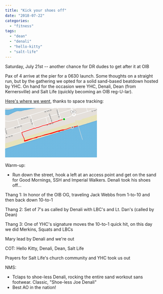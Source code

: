 ```yaml
---
title: "Kick your shoes off"
date: "2018-07-22"
categories: 
  - "fitness"
tags: 
  - "dean"
  - "denali"
  - "hello-kitty"
  - "salt-life"
---
```


Saturday, July 21st -- another chance for DR dudes to get after it at OIB

Pax of 4 arrive at the pier for a 0630 launch. Some thoughts on a straight run, but by the gathering we opted for a solid sand-based beatdown hosted by YHC. On hand for the occasion were YHC, Denali, Dean (from Kernersville) and Salt Life (quickly becoming an OIB reg-U-lar).

[Here's where we went](https://www.strava.com/activities/1717120241), thanks to space tracking:

![](images/Screen-Shot-2018-07-22-at-8.21.34-AM-1-300x161.png)

Warm-up:

- Run down the street, hook a left at an access point and get on the sand for Good Mornings, SSH and Imperial Walkers. Denali took his shoes off...

Thang 1: In honor of the OIB OG, traveling Jack Webbs from 1-to-10 and then back down 10-to-1

Thang 2: Set of 7's as called by Denali with LBC's and Lt. Dan's (called by Dean)

Thang 3: One of YHC's signature moves the 10-to-1 quick hit, on this day we did Merkins, Squats and LBCs

Mary lead by Denali and we're out

COT: Hello Kitty, Denali, Dean, Salt Life

Prayers for Salt Life's church community and YHC took us out

NMS:

- Tclaps to shoe-less Denali, rocking the entire sand workout sans footwear. Classic, "Shoe-less Joe Denali"
- Best AO in the nation!
